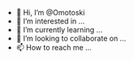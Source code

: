 - 👋 Hi, I’m @Omotoski
- 👀 I’m interested in ...
- 🌱 I’m currently learning ...
- 💞️ I’m looking to collaborate on ...
- 📫 How to reach me ...

<!---
Omotoski/Omotoski is a ✨ special ✨ repository because its `README.md` (this file) appears on your GitHub profile.
You can click the Preview link to take a look at your changes.
--->
